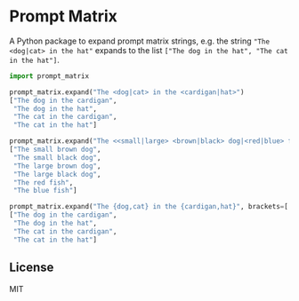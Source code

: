 # Prompt Matrix

A Python package to expand prompt matrix strings, e.g. the string `"The
<dog|cat> in the hat"` expands to the list `["The dog in the hat", "The cat in
the hat"]`.

```python
import prompt_matrix

prompt_matrix.expand("The <dog|cat> in the <cardigan|hat>")
["The dog in the cardigan",
 "The dog in the hat",
 "The cat in the cardigan",
 "The cat in the hat"]

prompt_matrix.expand("The <<small|large> <brown|black> dog|<red|blue> fish>")
["The small brown dog",
 "The small black dog",
 "The large brown dog",
 "The large black dog",
 "The red fish",
 "The blue fish"]

prompt_matrix.expand("The {dog,cat} in the {cardigan,hat}", brackets=['{', '}'], alt=',')
["The dog in the cardigan",
 "The dog in the hat",
 "The cat in the cardigan",
 "The cat in the hat"]
```

## License

MIT
